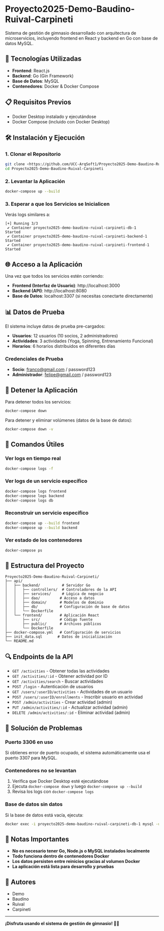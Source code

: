 # Proyecto2025-Demo-Baudino-Ruival-Carpineti

Sistema de gestión de gimnasio desarrollado con arquitectura de microservicios, incluyendo frontend en React y backend en Go con base de datos MySQL.

## 🚀 Tecnologías Utilizadas

- **Frontend**: React.js
- **Backend**: Go (Gin Framework)
- **Base de Datos**: MySQL
- **Contenedores**: Docker & Docker Compose

## 📋 Requisitos Previos

- Docker Desktop instalado y ejecutándose
- Docker Compose (incluido con Docker Desktop)

## 🛠️ Instalación y Ejecución

### 1. Clonar el Repositorio
```bash
git clone <https://github.com/UCC-ArqSoft1/Proyecto2025-Demo-Baudino-Ruival-Carpineti.git>
cd Proyecto2025-Demo-Baudino-Ruival-Carpineti
```

### 2. Levantar la Aplicación
```bash
docker-compose up --build
```

### 3. Esperar a que los Servicios se Inicialicen
Verás logs similares a:
```
[+] Running 3/3
 ✔ Container proyecto2025-demo-baudino-ruival-carpineti-db-1        Started
 ✔ Container proyecto2025-demo-baudino-ruival-carpineti-backend-1   Started
 ✔ Container proyecto2025-demo-baudino-ruival-carpineti-frontend-1  Started
```

## 🌐 Acceso a la Aplicación

Una vez que todos los servicios estén corriendo:

- **Frontend (Interfaz de Usuario)**: http://localhost:3000
- **Backend (API)**: http://localhost:8080
- **Base de Datos**: localhost:3307 (si necesitas conectarte directamente)

## 📊 Datos de Prueba

El sistema incluye datos de prueba pre-cargados:
- **Usuarios**: 12 usuarios (10 socios, 2 administradores)
- **Actividades**: 3 actividades (Yoga, Spinning, Entrenamiento Funcional)
- **Horarios**: 6 horarios distribuidos en diferentes días

### Credenciales de Prueba
- **Socio**: franco@gmail.com / password123
- **Administrador**: felipe@gmail.com / password123

## 🛑 Detener la Aplicación

Para detener todos los servicios:
```bash
docker-compose down
```

Para detener y eliminar volúmenes (datos de la base de datos):
```bash
docker-compose down -v
```

## 🔧 Comandos Útiles

### Ver logs en tiempo real
```bash
docker-compose logs -f
```

### Ver logs de un servicio específico
```bash
docker-compose logs frontend
docker-compose logs backend
docker-compose logs db
```

### Reconstruir un servicio específico
```bash
docker-compose up --build frontend
docker-compose up --build backend
```

### Ver estado de los contenedores
```bash
docker-compose ps
```

## 📁 Estructura del Proyecto

```
Proyecto2025-Demo-Baudino-Ruival-Carpineti/
├── api/
│   ├── backend/          # Servidor Go
│   │   ├── controllers/  # Controladores de la API
│   │   ├── services/     # Lógica de negocio
│   │   ├── dao/         # Acceso a datos
│   │   ├── domain/      # Modelos de dominio
│   │   ├── db/          # Configuración de base de datos
│   │   └── Dockerfile
│   └── frontend/        # Aplicación React
│       ├── src/         # Código fuente
│       ├── public/      # Archivos públicos
│       └── Dockerfile
├── docker-compose.yml   # Configuración de servicios
├── init_data.sql       # Datos de inicialización
└── README.md
```

## 🔍 Endpoints de la API

- `GET /activities` - Obtener todas las actividades
- `GET /activities/:id` - Obtener actividad por ID
- `GET /activities/search` - Buscar actividades
- `POST /login` - Autenticación de usuarios
- `GET /users/:userID/activities` - Actividades de un usuario
- `POST /users/:userID/enrollments` - Inscribir usuario en actividad
- `POST /admin/activities` - Crear actividad (admin)
- `PUT /admin/activities/:id` - Actualizar actividad (admin)
- `DELETE /admin/activities/:id` - Eliminar actividad (admin)

## 🐛 Solución de Problemas

### Puerto 3306 en uso
Si obtienes error de puerto ocupado, el sistema automáticamente usa el puerto 3307 para MySQL.

### Contenedores no se levantan
1. Verifica que Docker Desktop esté ejecutándose
2. Ejecuta `docker-compose down` y luego `docker-compose up --build`
3. Revisa los logs con `docker-compose logs`

### Base de datos sin datos
Si la base de datos está vacía, ejecuta:
```bash
docker exec -i proyecto2025-demo-baudino-ruival-carpineti-db-1 mysql -u root -proot gimnasio < init_data.sql
```

## 📝 Notas Importantes

- **No es necesario tener Go, Node.js o MySQL instalados localmente**
- **Todo funciona dentro de contenedores Docker**
- **Los datos persisten entre reinicios gracias al volumen Docker**
- **La aplicación está lista para desarrollo y pruebas**

## 👥 Autores

- Demo
- Baudino
- Ruival  
- Carpineti

---

**¡Disfruta usando el sistema de gestión de gimnasio! 🏋️‍♂️**